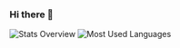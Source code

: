 ### Hi there 👋

<!--
**vpsone/vpsone** is a ✨ _special_ ✨ repository because its `README.md` (this file) appears on your GitHub profile.

Here are some ideas to get you started:

- 🔭 I’m currently working on ...
- 🌱 I’m currently learning ...
- 👯 I’m looking to collaborate on ...
- 🤔 I’m looking for help with ...
- 💬 Ask me about ...
- 📫 How to reach me: ...
- 😄 Pronouns: ...
- ⚡ Fun fact: ...
-->


<a>
   
![Stats Overview](https://github-readme-stats.vercel.app/api?username=vpsone&show_icons=true&theme=tokyonight)
![Most Used Languages](https://github-readme-streak-stats.herokuapp.com/?user=vpsone&theme=tokyonight)
   
</a>

